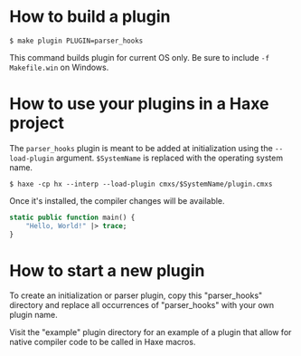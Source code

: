 # How to build a plugin

```
$ make plugin PLUGIN=parser_hooks
```
This command builds plugin for current OS only. Be sure to include `-f Makefile.win` on Windows.

# How to use your plugins in a Haxe project

The `parser_hooks` plugin is meant to be added at initialization using the `--load-plugin` argument.
`$SystemName` is replaced with the operating system name.
```
$ haxe -cp hx --interp --load-plugin cmxs/$SystemName/plugin.cmxs
```
Once it's installed, the compiler changes will be available.
```haxe
static public function main() {
	"Hello, World!" |> trace;
}
```

# How to start a new plugin

To create an initialization or parser plugin, copy this "parser_hooks" directory and replace all occurrences of "parser_hooks" with your own plugin name.

Visit the "example" plugin directory for an example of a plugin that allow for native compiler code to be called in Haxe macros.